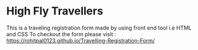 # High Fly Travellers
This is a traveling registration form made by using front end tool i.e HTML and CSS 
To checkout the form please visit : https://rohitpal0123.github.io/Travelling-Registration-Form/
